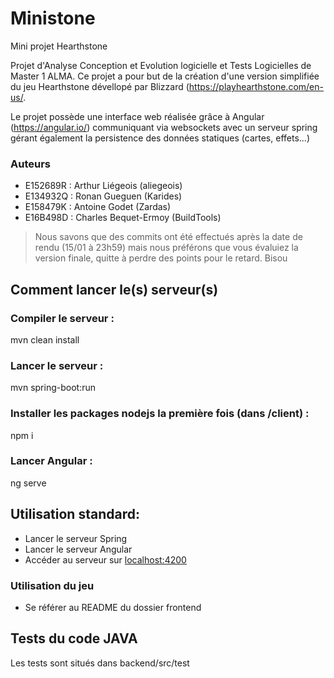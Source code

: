 # Ministone
Mini projet Hearthstone

Projet d'Analyse Conception et Evolution logicielle et Tests Logicielles de Master 1 ALMA. Ce projet a pour but de la création d'une version simplifiée du jeu Hearthstone dévellopé par Blizzard (https://playhearthstone.com/en-us/.

Le projet possède une interface web réalisée grâce à Angular (https://angular.io/) communiquant via websockets avec un serveur spring gérant également la persistence des données statiques (cartes, effets...)

### Auteurs

- E152689R : Arthur Liégeois (aliegeois)
- E134932Q : Ronan Gueguen (Karides)
- E158479K : Antoine Godet (Zardas)
- E16B498D : Charles Bequet-Ermoy (BuildTools)

>Nous savons que des commits ont été effectués après la date de rendu (15/01 à 23h59) mais nous préférons que vous évaluiez la version finale, quitte à perdre des points pour le retard.
>Bisou

## Comment lancer le(s) serveur(s)

### Compiler le serveur :
mvn clean install
### Lancer le serveur :
mvn spring-boot:run

### Installer les packages nodejs la première fois (dans /client) :
npm i
### Lancer Angular :
ng serve

## Utilisation standard:
- Lancer le serveur Spring
- Lancer le serveur Angular
- Accéder au serveur sur [localhost:4200](http://localhost:4200)

### Utilisation du jeu
- Se référer au README du dossier frontend


## Tests du code JAVA

Les tests sont situés dans backend/src/test
